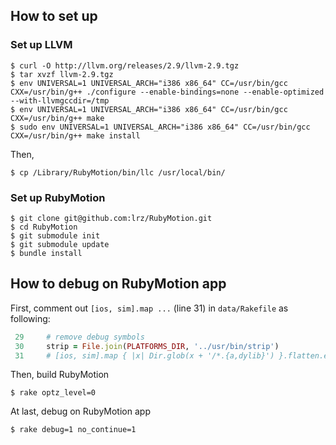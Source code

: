 ## How to set up
### Set up LLVM

```
$ curl -O http://llvm.org/releases/2.9/llvm-2.9.tgz
$ tar xvzf llvm-2.9.tgz
$ env UNIVERSAL=1 UNIVERSAL_ARCH="i386 x86_64" CC=/usr/bin/gcc CXX=/usr/bin/g++ ./configure --enable-bindings=none --enable-optimized --with-llvmgccdir=/tmp
$ env UNIVERSAL=1 UNIVERSAL_ARCH="i386 x86_64" CC=/usr/bin/gcc CXX=/usr/bin/g++ make
$ sudo env UNIVERSAL=1 UNIVERSAL_ARCH="i386 x86_64" CC=/usr/bin/gcc CXX=/usr/bin/g++ make install
```

Then,

```
$ cp /Library/RubyMotion/bin/llc /usr/local/bin/
```

### Set up RubyMotion
```
$ git clone git@github.com:lrz/RubyMotion.git
$ cd RubyMotion
$ git submodule init
$ git submodule update
$ bundle install
```


## How to debug on RubyMotion app
First, comment out `[ios, sim].map ...` (line 31) in `data/Rakefile` as following:

```ruby
 29     # remove debug symbols
 30     strip = File.join(PLATFORMS_DIR, '../usr/bin/strip')
 31     # [ios, sim].map { |x| Dir.glob(x + '/*.{a,dylib}') }.flatten.each { |x| sh("\"#{strip}\" -S \"#{x}\"") }
```

Then, build RubyMotion

```
$ rake optz_level=0
```

At last, debug on RubyMotion app

```
$ rake debug=1 no_continue=1
```